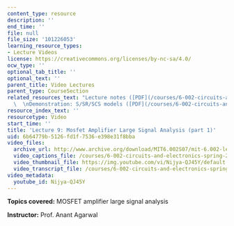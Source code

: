 ```yaml
---
content_type: resource
description: ''
end_time: ''
file: null
file_size: '101226053'
learning_resource_types:
- Lecture Videos
license: https://creativecommons.org/licenses/by-nc-sa/4.0/
ocw_type: ''
optional_tab_title: ''
optional_text: ''
parent_title: Video Lectures
parent_type: CourseSection
related_resources_text: "Lecture notes ([PDF](/courses/6-002-circuits-and-electronics-spring-2007/resources/6002_l9))\
  \  \nDemonstration: S/SR/SCS models ([PDF](/courses/6-002-circuits-and-electronics-spring-2007/resources/demo_06))"
resource_index_text: ''
resourcetype: Video
start_time: ''
title: 'Lecture 9: Mosfet Amplifier Large Signal Analysis (part 1)'
uid: 6b64779b-5126-fd1f-7536-e398e31f8bba
video_files:
  archive_url: http://www.archive.org/download/MIT6.002S07/mit-6.002-lec9-02oct2003-220k.mp4
  video_captions_file: /courses/6-002-circuits-and-electronics-spring-2007/1de5408f98945e04a78bed087f39cabe_Nijya-QJ45Y.vtt
  video_thumbnail_file: https://img.youtube.com/vi/Nijya-QJ45Y/default.jpg
  video_transcript_file: /courses/6-002-circuits-and-electronics-spring-2007/8d6365ab435a2441f6a391631102c376_Nijya-QJ45Y.pdf
video_metadata:
  youtube_id: Nijya-QJ45Y
---
```


**Topics covered:** MOSFET amplifier large signal analysis

**Instructor:** Prof. Anant Agarwal

